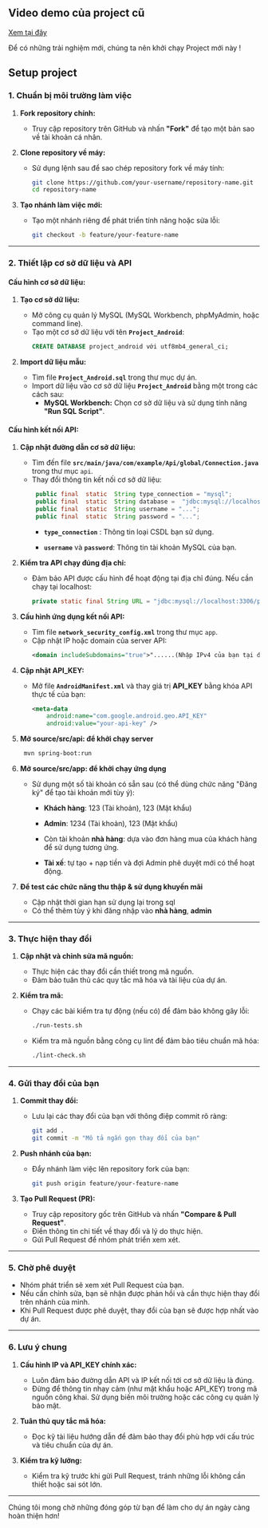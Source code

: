 ## Video demo của project cũ
[Xem tại đây](https://drive.google.com/drive/u/0/folders/1pX57T5Rwly1kJpRZ1vkrsjL9Gw-AGIYy?fbclid=IwY2xjawG4BTlleHRuA2FlbQIxMAABHcuZh0cfnBBrv2MrHfhuz6-T4c75OnKCN9aedcpfyPc-Qf6th_md1S9Ppw_aem_0BiuiPxAy_Ce_kXBjkML6g)

Để có những trải nghiệm mới, chúng ta nên khởi chạy Project mới này !

## Setup project
### 1. **Chuẩn bị môi trường làm việc**
1. **Fork repository chính:**
   - Truy cập repository trên GitHub và nhấn **"Fork"** để tạo một bản sao về tài khoản cá nhân.

2. **Clone repository về máy:**
   - Sử dụng lệnh sau để sao chép repository fork về máy tính:
     ```bash
     git clone https://github.com/your-username/repository-name.git
     cd repository-name
     ```

3. **Tạo nhánh làm việc mới:**
   - Tạo một nhánh riêng để phát triển tính năng hoặc sửa lỗi:
     ```bash
     git checkout -b feature/your-feature-name
     ```

---

### 2. **Thiết lập cơ sở dữ liệu và API**

#### **Cấu hình cơ sở dữ liệu:**
1. **Tạo cơ sở dữ liệu:**
   - Mở công cụ quản lý MySQL (MySQL Workbench, phpMyAdmin, hoặc command line).
   - Tạo một cơ sở dữ liệu với tên **`Project_Android`**:
     ```sql
     CREATE DATABASE project_android với utf8mb4_general_ci;
     ```

2. **Import dữ liệu mẫu:**
   - Tìm file **`Project_Android.sql`** trong thư mục dự án.
   - Import dữ liệu vào cơ sở dữ liệu **`Project_Android`** bằng một trong các cách sau:
     - **MySQL Workbench:** Chọn cơ sở dữ liệu và sử dụng tính năng **"Run SQL Script"**.

#### **Cấu hình kết nối API:**
1. **Cập nhật đường dẫn cơ sở dữ liệu:**
   - Tìm đến file **`src/main/java/com/example/Api/global/Connection.java`** trong thư mục `api`.
   - Thay đổi thông tin kết nối cơ sở dữ liệu:
     ```java
      public final  static  String type_connection = "mysql";
      public final  static  String database =  "jdbc:mysql://localhost:3306/project_android";
      public final  static  String username = "...";
      public final  static  String password = "...";
     ```
     - **`type_connection`** : Thông tin loại CSDL bạn sử dụng.

     - **`username`** và **`password`**: Thông tin tài khoản MySQL của bạn.

2. **Kiểm tra API chạy đúng địa chỉ:**
   - Đảm bảo API được cấu hình để hoạt động tại địa chỉ đúng. Nếu cần chạy tại localhost:
     ```java
     private static final String URL = "jdbc:mysql://localhost:3306/project_android";
     ```

3. **Cấu hình ứng dụng kết nối API:**
   - Tìm file **`network_security_config.xml`** trong thư mục `app`.
   - Cập nhật IP hoặc domain của server API:
     ```xml
     <domain includeSubdomains="true">"......(Nhập IPv4 của bạn tại đây)....."</domain>
     ```

4. **Cập nhật API_KEY:**
   - Mở file **`AndroidManifest.xml`** và thay giá trị **API_KEY** bằng khóa API thực tế của bạn:
     ```xml
     <meta-data
         android:name="com.google.android.geo.API_KEY"
         android:value="your-api-key" />
     ```

5. **Mở source/src/api: để khởi chạy server**
   ```xml
    mvn spring-boot:run
     ```



6. **Mở source/src/app: để khởi chạy ứng dụng**
   - Sử dụng một số tài khoản có sẵn sau (có thể dùng chức năng "Đăng ký" để tạo tài khoản mới tùy ý):

      - **Khách hàng**: 123 (Tài khoản), 123 (Mật khẩu)

      - **Admin**: 1234 (Tài khoản), 123 (Mật khẩu)

      - Còn tài khoản **nhà hàng**: dựa vào đơn hàng mua của khách hàng để sử dụng tương ứng.
   
      - **Tài xế**: tự tạo + nạp tiền và đợi Admin phê duyệt mới có thể hoạt động.


7. **Để test các chức năng thu thập & sử dụng khuyến mãi**
   - Cập nhật thời gian hạn sử dụng lại trong sql
   - Có thể thêm tùy ý khi đăng nhập vào **nhà hàng**, **admin**




---

### 3. **Thực hiện thay đổi**
1. **Cập nhật và chỉnh sửa mã nguồn:**
   - Thực hiện các thay đổi cần thiết trong mã nguồn.
   - Đảm bảo tuân thủ các quy tắc mã hóa và tài liệu của dự án.

2. **Kiểm tra mã:**
   - Chạy các bài kiểm tra tự động (nếu có) để đảm bảo không gây lỗi:
     ```bash
     ./run-tests.sh
     ```
   - Kiểm tra mã nguồn bằng công cụ lint để đảm bảo tiêu chuẩn mã hóa:
     ```bash
     ./lint-check.sh
     ```

---

### 4. **Gửi thay đổi của bạn**
1. **Commit thay đổi:**
   - Lưu lại các thay đổi của bạn với thông điệp commit rõ ràng:
     ```bash
     git add .
     git commit -m "Mô tả ngắn gọn thay đổi của bạn"
     ```

2. **Push nhánh của bạn:**
   - Đẩy nhánh làm việc lên repository fork của bạn:
     ```bash
     git push origin feature/your-feature-name
     ```

3. **Tạo Pull Request (PR):**
   - Truy cập repository gốc trên GitHub và nhấn **"Compare & Pull Request"**.
   - Điền thông tin chi tiết về thay đổi và lý do thực hiện.
   - Gửi Pull Request để nhóm phát triển xem xét.

---

### 5. **Chờ phê duyệt**
- Nhóm phát triển sẽ xem xét Pull Request của bạn.
- Nếu cần chỉnh sửa, bạn sẽ nhận được phản hồi và cần thực hiện thay đổi trên nhánh của mình.
- Khi Pull Request được phê duyệt, thay đổi của bạn sẽ được hợp nhất vào dự án.

---

### 6. **Lưu ý chung**
1. **Cấu hình IP và API_KEY chính xác:**
   - Luôn đảm bảo đường dẫn API và IP kết nối tới cơ sở dữ liệu là đúng.
   - Đừng để thông tin nhạy cảm (như mật khẩu hoặc API_KEY) trong mã nguồn công khai. Sử dụng biến môi trường hoặc các công cụ quản lý bảo mật.

2. **Tuân thủ quy tắc mã hóa:**
   - Đọc kỹ tài liệu hướng dẫn để đảm bảo thay đổi phù hợp với cấu trúc và tiêu chuẩn của dự án.

3. **Kiểm tra kỹ lưỡng:**
   - Kiểm tra kỹ trước khi gửi Pull Request, tránh những lỗi không cần thiết hoặc sai sót lớn.

---

Chúng tôi mong chờ những đóng góp từ bạn để làm cho dự án ngày càng hoàn thiện hơn!
